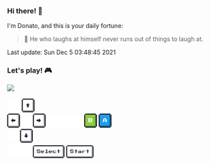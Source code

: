 ### Hi there! 👋 

I'm Donato, and this is your daily fortune:

> 🥠 He who laughs at himself never runs out of things to laugh at.

Last update: Sun Dec  5 03:48:45 2021

### Let's play! 🎮

<img src="https://gbaas-readme.herokuapp.com/state" />
<br />

<img src="img/blank.png" width="30" /> <a
    href="https://gbaas-readme.herokuapp.com/buttons/up?callback=https://github.com/aurasphere"><img src="img/up.png" width="30" /></a>
<br><a href="https://gbaas-readme.herokuapp.com/buttons/left?callback=https://github.com/aurasphere"><img src="img/left.png"
        width="30" /></a><img src="img/blank.png" width="30" /><a
    href="https://gbaas-readme.herokuapp.com/buttons/right?callback=https://github.com/aurasphere"><img src="img/right.png"
        width="30" /></a><img src="img/blank.png" width="30" /><img src="img/blank.png" width="30" /><img
    src="img/blank.png" width="30" /><a href="https://gbaas-readme.herokuapp.com/buttons/B?callback=https://github.com/aurasphere"><img
        src="img/B.png" width="30" /></a> <a
    href="https://gbaas-readme.herokuapp.com/buttons/A?callback=https://github.com/aurasphere"><img src="img/A.png" width="30" /></a>
<br><a href="https://gbaas-readme.herokuapp.com/buttons/down?callback=https://github.com/aurasphere"><img src="img/blank.png"
        width="30" /><img src="img/down.png" width="30" /></a>
<br><img src="img/blank.png" width="30" /><img src="img/blank.png" width="30" /><a
    href="https://gbaas-readme.herokuapp.com/buttons/select?callback=https://github.com/aurasphere"><img src="img/select.png"
        height="30" /></a> <a href="https://gbaas-readme.herokuapp.com/buttons/start?callback=https://github.com/aurasphere"><img
        src="img/start.png" height="30" /></a>